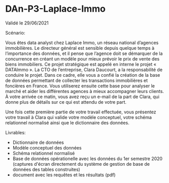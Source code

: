 # DAn-P3-Laplace-Immo
Validé le 29/06/2021

Scénario:

Vous êtes data analyst chez Laplace Immo, un réseau national d’agences immobilières. Le directeur général est sensible depuis quelque temps à l’importance des données, et il pense que l’agence doit se démarquer de la concurrence en créant un modèle pour mieux prévoir le prix de vente des biens immobiliers. 
Ce projet stratégique est appelé en interne le projet « DATAImmo ». La CTO de l’entreprise, Clara Daucourt, a la responsabilité de conduire le projet.
Dans ce cadre, elle vous a confié la création de la base de données permettant de collecter les transactions immobilières et foncières en France. Vous utiliserez ensuite cette base pour analyser le marché et aider les différentes agences à mieux accompagner leurs clients.
À votre arrivée ce matin, vous avez reçu un e-mail de la part de Clara, qui donne plus de détails sur ce qui est attendu de votre part.

Une fois cette première partie de votre travail effectuée, vous présentez votre travail à Clara qui valide votre modèle conceptuel, votre schéma relationnel normalisé ainsi que le dictionnaire des données. 

Livrables:

 - Dictionnaire de données
 - Modèle conceptuel des données
 - Schéma relationnel normalisé
 - Base de données opérationelle avec les données du 1er semestre 2020 (captures d'écran directement du système de gestion de base de données des tables construites)
 - document avec les requêtes et les résultats (pdf)
